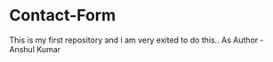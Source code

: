 # Contact-Form
This is my first repository and i am very exited to do this..
As Author - Anshul Kumar
